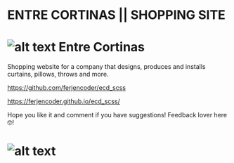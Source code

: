 # ENTRE CORTINAS || SHOPPING SITE

# ![alt text](https://i.ibb.co/CJXgTwN/ecd-ico-32x32.png "Logo de Entre Cortinas") Entre Cortinas

Shopping website for a company that designs, produces and installs curtains, pillows, throws and more.

https://github.com/ferjencoder/ecd_scss

https://ferjencoder.github.io/ecd_scss/

Hope you like it and comment if you have suggestions! Feedback lover here 🤓!

# ![alt text](https://i.ibb.co/jJpmnX1/ecd-web.jpg "Image of Entre Cortina's site")
